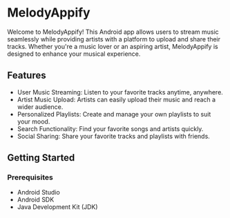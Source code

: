 # MelodyAppify

Welcome to MelodyAppify! This Android app allows users to stream music seamlessly while providing artists with a platform to upload and share their tracks. Whether you're a music lover or an aspiring artist, MelodyAppify is designed to enhance your musical experience.

## Features

- User Music Streaming: Listen to your favorite tracks anytime, anywhere.
- Artist Music Upload: Artists can easily upload their music and reach a wider audience.
- Personalized Playlists: Create and manage your own playlists to suit your mood.
- Search Functionality: Find your favorite songs and artists quickly.
- Social Sharing: Share your favorite tracks and playlists with friends.

## Getting Started

### Prerequisites

- Android Studio
- Android SDK
- Java Development Kit (JDK)
